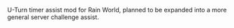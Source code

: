U-Turn timer assist mod for Rain World, planned to be expanded into a more general server challenge assist. 
